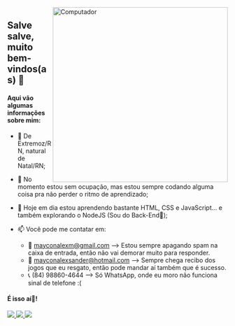 <img src="https://raw.githubusercontent.com/MicaelliMedeiros/micaellimedeiros/master/image/computer-illustration.png" min-width="400px" max-width="400px" width="400px" align="right" alt="Computador">

## Salve salve, muito bem-vindos(as) 👋

#### Aqui vão algumas informações sobre mim:

- 🎯 De Extremoz/RN, natural de Natal/RN;

- 🎯 No momento estou sem ocupação, mas estou sempre codando alguma coisa pra não perder o ritmo de aprendizado;

- 🎯 Hoje em dia estou aprendendo bastante HTML, CSS e JavaScript... e também explorando o NodeJS (Sou do Back-End💪);

- 📫 Você pode me contatar em:
    - 📩 mayconalexm@gmail.com        --> Estou sempre apagando spam na caixa de entrada, então não vai demorar muito para responder.
    - 📩 mayconalexsander@hotmail.com --> Sempre chega recibo dos jogos que eu resgato, então pode mandar aí também que é sucesso.
    - 📞 (84) 98860-4644              --> Só WhatsApp, onde eu moro não funciona sinal de telefone :(

#### É isso aí👋!

<p align="left">
  <a href="https://www.instagram.com/maycon_alexsander" target="_blank" alt="Instagram">
    <img src="https://img.shields.io/badge/-Instagram-1C1C1C?style=for-the-badge&logo=Instagram&logoColor=FF00FF"/>
  </a>
  
  <a href="https://twitter.com/mayconalek" target="_blank" alt="Twitter">
    <img src="https://img.shields.io/badge/-Twitter-1C1C1C?style=for-the-badge&logo=Twitter&logoColor=1293D2"/>
  </a>
    
  <a href="https://www.linkedin.com/in/mayconalexsander" target="_blank" alt="LinkedIn">
    <img src="https://img.shields.io/badge/-Linkedin-1C1C1C?style=for-the-badge&logo=Linkedin&logoColor=1DA1F2"/>
  </a>
</p>
